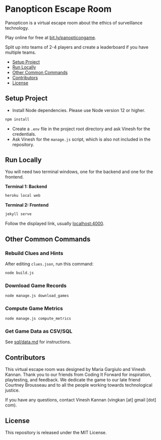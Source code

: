 # Panopticon Escape Room

Panopticon is a virtual escape room about the ethics of surveillance technology.

Play online for free at [bit.ly/panopticongame](https://bit.ly/panopticongame).

Split up into teams of 2-4 players and create a leaderboard if you have multiple teams.

- [Setup Project](#setup-project)
- [Run Locally](#run-locally)
- [Other Common Commands](#other-common-commands)
- [Contributors](#contributors)
- [License](#license)

## Setup Project

- Install Node dependencies. Please use Node version 12 or higher.

```bash
npm install
```

- Create a `.env` file in the project root directory and ask Vinesh for the credentials.
- Ask Vinesh for the `manage.js` script, which is also not included in the repository.

## Run Locally

You will need two terminal windows, one for the backend and one for the frontend.

**Terminal 1: Backend**

```bash
heroku local web
```

**Terminal 2: Frontend**

```bash
jekyll serve
```

Follow the displayed link, usually [localhost:4000](http://localhost:4000).

## Other Common Commands

### Rebuild Clues and Hints

After editing `clues.json`, run this command:

```bash
node build.js
```

### Download Game Records

```bash
node manage.js download_games
```

### Compute Game Metrics

```bash
node manage.js compute_metrics
```

### Get Game Data as CSV/SQL

See [sql/data.md](sql/data.md) for instructions.

## Contributors

This virtual escape room was designed by Maria Gargiulo and Vinesh Kannan. Thank you to our friends from Coding It Forward for inspiration, playtesting, and feedback. We dedicate the game to our late friend Courtney Brousseau and to all the people working towards technological justice.

If you have any questions, contact Vinesh Kannan (vingkan [at] gmail [dot] com).

## License

This repository is released under the MIT License.
